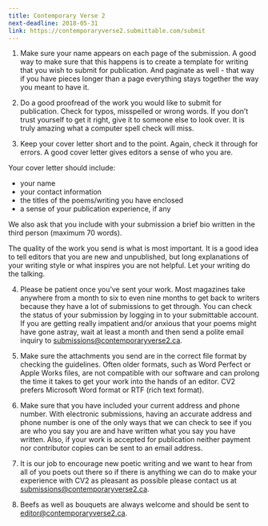 ```yaml
---
title: Contemporary Verse 2
next-deadline: 2018-05-31
link: https://contemporaryverse2.submittable.com/submit
---
```


1. Make sure your name appears on each page of the submission. A good way to make sure that this happens is to create a template for writing that you wish to submit for publication. And paginate as well - that way if you have pieces longer than a page everything stays together the way you meant to have it.

2. Do a good proofread of the work you would like to submit for publication. Check for typos, misspelled or wrong words. If you don’t trust yourself to get it right, give it to someone else to look over. It is truly amazing what a computer spell check will miss.

3. Keep your cover letter short and to the point. Again, check it through for errors. A good cover letter gives editors a sense of who you are.

Your cover letter should include:

- your name
- your contact information
- the titles of the poems/writing you have enclosed
- a sense of your publication experience, if any

We also ask that you include with your submission a brief bio written in the third person (maximum 70 words).

The quality of the work you send is what is most important. It is a good idea to tell editors that you are new and unpublished, but long explanations of your writing style or what inspires you are not helpful. Let your writing do the talking.

4. Please be patient once you’ve sent your work. Most magazines take anywhere from a month to six to even nine months to get back to writers because they have a lot of submissions to get through. You can check the status of your submission by logging in to your submittable account. If you are getting really impatient and/or anxious that your poems might have gone astray, wait at least a month and then send a polite email inquiry to submissions@contemporaryverse2.ca.

5. Make sure the attachments you send are in the correct file format by checking the guidelines. Often older formats, such as Word Perfect or Apple Works files, are not compatible with our software and can prolong the time it takes to get your work into the hands of an editor. CV2 prefers Microsoft Word format or RTF (rich text format).

6. Make sure that you have included your current address and phone number. With electronic submissions, having an accurate address and phone number is one of the only ways that we can check to see if you are who you say you are and have written what you say you have written. Also, if your work is accepted for publication neither payment nor contributor copies can be sent to an email address.

7. It is our job to encourage new poetic writing and we want to hear from all of you poets out there so if there is anything we can do to make your experience with CV2 as pleasant as possible please contact us at submissions@contemporaryverse2.ca.

8. Beefs as well as bouquets are always welcome and should be sent to editor@contemporaryverse2.ca.